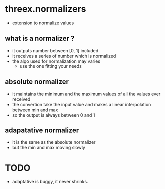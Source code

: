 threex.normalizers
==================

* extension to normalize values

## what is a normalizer ?
* it outputs number between [0, 1] included
* it receives a series of number which is normalized
* the algo used for normalization may varies
  * use the one fitting your needs

## absolute normalizer
* it maintains the minimum and the maximum values of all the values ever received
* the convertion take the input value and makes a linear interpolation between min and max
* so the output is always between 0 and 1

## adapatative normalizer
* it is the same as the absolute normalizer
* but the min and max moving slowly

# TODO
* adaptative is buggy, it never shrinks.

